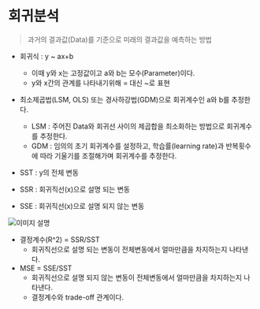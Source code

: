 # 회귀분석

> 과거의 결과값(Data)를 기준으로 미래의 결과값을 예측하는 방법

- 회귀식 : y ~ ax+b
  - 이때 y와 x는 고정값이고 a와 b는 모수(Parameter)이다.
  - y와 x간의 관계를 나타내기위해 = 대신 ~로 표현

- 최소제곱법(LSM, OLS) 또는 경사하강법(GDM)으로 회귀계수인 a와 b를 추정한다.
  - LSM : 주어진 Data와 회귀선 사이의 제곱합을 최소화하는 방법으로 회귀계수를 추정한다.
  - GDM : 임의의 초기 회귀계수를 설정하고, 학습률(learning rate)과 반복횟수에 따라 기울기를 조절해가며 회귀계수를 추정한다.

- SST : y의 전체 변동
- SSR : 회귀직선(x)으로 설명 되는 변동
- SSE : 회귀직선(x)으로 설명 되지 않는 변동

![이미지 설명](file:///C:/Users/spa84/Pictures/Coding/[2023.07.12]_Python_Statistics.png)

- 결정계수(R^2) = SSR/SST
  - 회귀직선으로 설명 되는 변동이 전체변동에서 얼마만큼을 차지하는지 나타낸다.
- MSE = SSE/SST
  - 회귀직선으로 설명 되지 않는 변동이 전체변동에서 얼마만큼을 차지하는지 나타낸다.
  - 결정계수와 trade-off 관계이다.